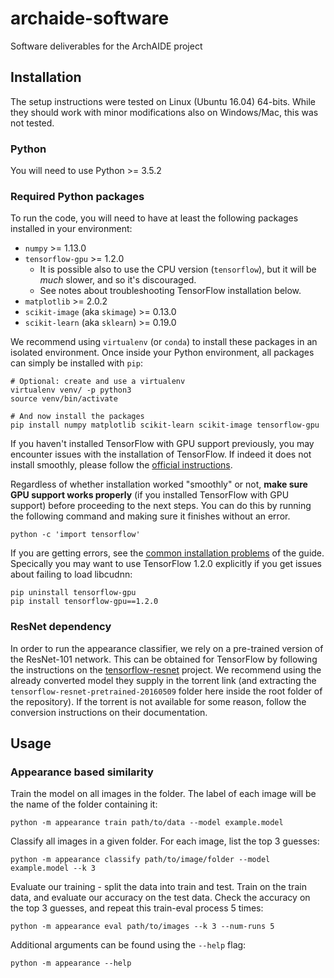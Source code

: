 # archaide-software
Software deliverables for the ArchAIDE project

## Installation
The setup instructions were tested on Linux (Ubuntu 16.04) 64-bits. While they
should work with minor modifications also on Windows/Mac, this was not tested.

### Python
You will need to use Python >= 3.5.2

### Required Python packages
To run the code, you will need to have at least the following packages installed
in your environment:

* `numpy` >= 1.13.0
* `tensorflow-gpu` >= 1.2.0
    * It is possible also to use the CPU version (`tensorflow`), but it will be
      *much* slower, and so it's discouraged.
    * See notes about troubleshooting TensorFlow installation below.
* `matplotlib` >= 2.0.2
* `scikit-image` (aka `skimage`) >= 0.13.0
* `scikit-learn` (aka `sklearn`) >= 0.19.0

We recommend using `virtualenv` (or `conda`) to install these packages
in an isolated environment. Once inside your Python environment, all packages
can simply be installed with `pip`:

```
# Optional: create and use a virtualenv
virtualenv venv/ -p python3
source venv/bin/activate

# And now install the packages
pip install numpy matplotlib scikit-learn scikit-image tensorflow-gpu
```

If you haven't installed TensorFlow with GPU support previously, you may
encounter issues with the installation of TensorFlow. If indeed it does not
install smoothly, please follow the
[official instructions](https://www.tensorflow.org/install/).

Regardless of whether installation worked "smoothly" or not, **make sure GPU
support works properly** (if you installed TensorFlow with GPU support) before
proceeding to the next steps. You can do this by running the following command
and making sure it finishes without an error.

```
python -c 'import tensorflow'
```

If you are getting errors, see the
[common installation problems](https://www.tensorflow.org/install/install_linux#common_installation_problems)
of the guide. Specically you may want to use TensorFlow 1.2.0 explicitly if you
get issues about failing to load libcudnn:

```
pip uninstall tensorflow-gpu
pip install tensorflow-gpu==1.2.0
```

### ResNet dependency
In order to run the appearance classifier, we rely on a pre-trained
version of the ResNet-101 network. This can be obtained for TensorFlow
by following the instructions on the
[tensorflow-resnet](https://github.com/ry/tensorflow-resnet) project. We
recommend using the already converted model they supply in the torrent
link (and extracting the `tensorflow-resnet-pretrained-20160509` folder
here inside the root folder of the repository). If the torrent is not
available for some reason, follow the conversion instructions on their
documentation.

## Usage

### Appearance based similarity

Train the model on all images in the folder. The label of each image will be
the name of the folder containing it:
```
python -m appearance train path/to/data --model example.model
```

Classify all images in a given folder. For each image, list the top 3 guesses:
```
python -m appearance classify path/to/image/folder --model example.model --k 3
```

Evaluate our training - split the data into train and test. Train on the train
data, and evaluate our accuracy on the test data. Check the accuracy on the
top 3 guesses, and repeat this train-eval process 5 times:
```
python -m appearance eval path/to/images --k 3 --num-runs 5
```

Additional arguments can be found using the `--help` flag:
```
python -m appearance --help
```

